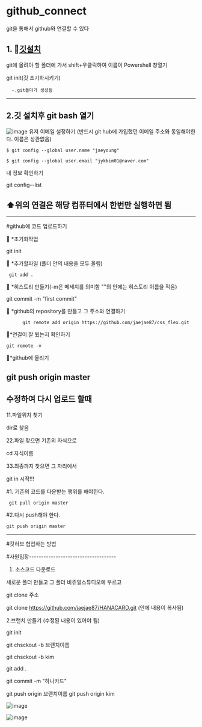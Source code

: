 # github_connect
git을 통해서  github와 연결할 수 있다

## 1. 🍎[깃설치](https://git-scm.com/download/win)

git에 올려야 할 폴더에 가서 shift+우클릭하여  이름이 Powershell 창열기
   
   git init(깃 초기화시키기)
   
      -.git폴더가 생성됨  
      
 
----------------------------
## 2.깃 설치후 git bash 열기

![image](https://user-images.githubusercontent.com/129706762/235417894-3ae93a07-1c03-45c1-991b-2faaea5774f9.png)
   유저 이메일 설정하기 (반드시 git hub에 가입했던 이메일 주소와 동일해야한다. 이름은 상관없음)

    $ git config --global user.name "jaeyoung"
    
    $ git config --global user.email "jykkim01@naver.com"

내 정보 확인하기

git config--list

##  ⬆️위의 연결은 해당 컴퓨터에서 한번만 실행하면 됨
---------------------------------------------------

#github에 코드 업로드하기

🍎 *초기화작업

  git init
 
🍎 *추가할파일 (폴더 안의 내용을 모두 올림)

     git add .
     
🍎 *히스토리 만들기(-m은 메세지를 의미함 ""의 안에는 히스토리 이름을 적음)

 git commit -m "first commit"
 
🍎 *github의 repository를 만들고 그 주소와 연결하기

          git remote add origin https://github.com/jaejae87/css_flex.git
          
🍎*연결이 잘 됬는지 확인하기

    git remote -v

🍎*github에 올리기

git push origin master
----------------------------------
## 수정하여 다시 업로드 할때

11.파일위치 찾기 

dir로 찾음


22.파일 찾으면 기존의 자식으로

cd 자식이름 


33.최종까지 찾으면 그 자리에서

git in 시작!!!

#1. 기존의 코드를 다운받는 행위를 해야한다. 

     git pull origin master

#2.다시 push해야 한다.

    git push origin master
    
----------------------------------------------------------------------------------------------------------------------------------------
    
#깃허브 협업하는 방법

#사원입장------------------------------------

1. 소스코드 다운로드 

새로운 폴더 만들고 그 폴더 비쥬얼스튜디오에 부르고



git clone 주소

git clone https://github.com/jaejae87/HANACARD.git   (안에 내용이 복사됨)

2.브랜치 만들기  (수정된 내용이 있어야 됨)

git init 

git chsckout -b 브랜치이름

git chsckout -b kim

git add .

git commit -m "하나카드"

git push origin 브랜치이름
git push origin kim

![image](https://github.com/jaejae87/github_connect/assets/129706762/999ed50e-8fb1-4a0b-ad7a-0e29821d6eb8)


![image](https://github.com/jaejae87/github_connect/assets/129706762/e213ce0b-43bb-4e8a-82f7-80c75121b37b)




    


